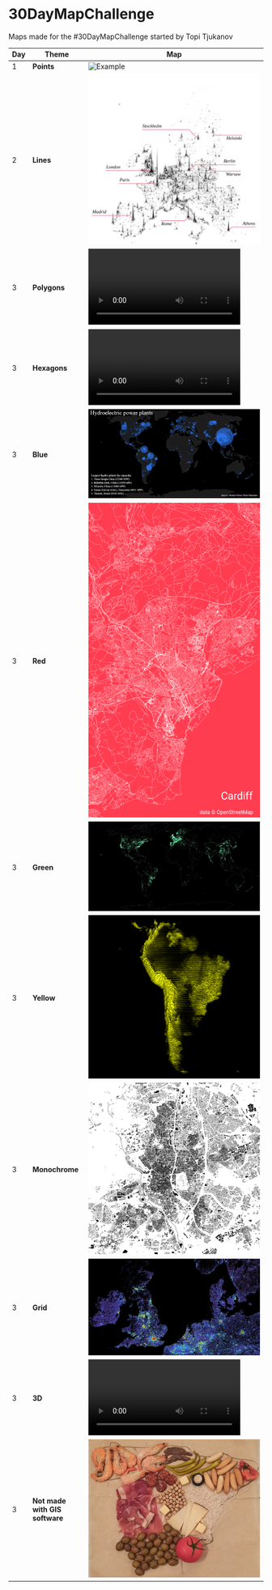 # 30DayMapChallenge
Maps made for the #30DayMapChallenge started by Topi Tjukanov

| **Day** |  **Theme**                          | **Map**                                                                                                                                                                                                                                                                                                                                   |
| ------- | ---------------------------------- | --------------------------------------------------------------------------------------------------------------------------------------------------------------------------------------------------------------------------------------------------------------------------------------------------------------------------------------------- |
| 1        | **Points**                         | ![Example](https://github.com/JoeWDavies/30DayMapChallenge/raw/main/2020/regl-population-animation.gif) |
| 2        | **Lines**                         | ![Example](https://github.com/JoeWDavies/30DayMapChallenge/raw/main/2020/5km_population_ridgeline.jpeg) |
| 3        | **Polygons**                         | ![Example](https://github.com/JoeWDavies/30DayMapChallenge/blob/main/2020/eurostat-map-gif.mp4?raw=true) | 
| 3        | **Hexagons**                         | ![Example](https://github.com/JoeWDavies/30DayMapChallenge/blob/main/2020/eurostat-map-gif.mp4?raw=true) | 
| 3        | **Blue**                         | ![Example](https://github.com/JoeWDavies/30DayMapChallenge/raw/main/2020/hydro_blue.jpeg) | 
| 3        | **Red**                         | ![Example](https://github.com/JoeWDavies/30DayMapChallenge/raw/main/2020/cardiff_red.png) | 
| 3        | **Green**                         | ![Example](https://github.com/JoeWDavies/30DayMapChallenge/raw/main/2020/renewable_energy_green.jpeg) | 
| 3        | **Yellow**                         | ![Example](https://github.com/JoeWDavies/30DayMapChallenge/raw/main/2020/south_america_ridgeline_plot.png) | 
| 3        | **Monochrome**                         | ![Example](https://github.com/JoeWDavies/30DayMapChallenge/raw/main/2020/monochrome_madrid.jpeg) | 
| 3        | **Grid**                         | ![Example](https://github.com/JoeWDavies/30DayMapChallenge/raw/main/2020/gridviz_grid.jpeg) | 
| 3        | **3D**                         | ![Example](https://github.com/JoeWDavies/30DayMapChallenge/raw/main/2020/madrid_lidar.mp4) | 
| 3        | **Not made with GIS software**                         | ![Example](https://github.com/JoeWDavies/30DayMapChallenge/raw/main/2020/food.jpeg) | 
